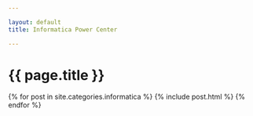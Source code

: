 ```yaml
---

layout: default
title: Informatica Power Center

---
```


# {{ page.title }}

{% for post in site.categories.informatica %}
  {% include post.html %}
{% endfor %}

